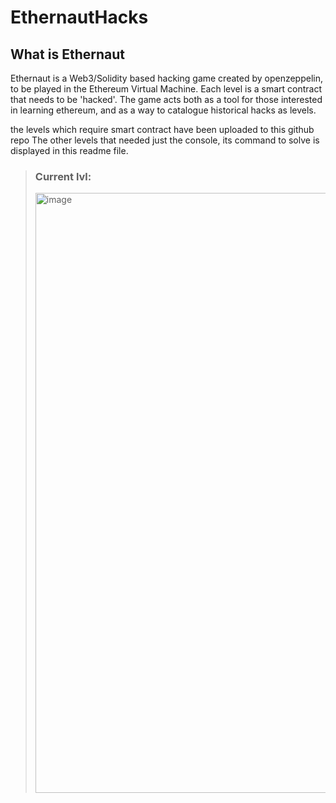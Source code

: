 # EthernautHacks<br>
## What is Ethernaut
Ethernaut is a Web3/Solidity based hacking game created by openzeppelin, to be played in the Ethereum Virtual Machine. Each level is a smart contract that needs to be 'hacked'. The game acts both as a tool for those interested in learning ethereum, and as a way to catalogue historical hacks as levels.
<br>

the levels which require smart contract have been uploaded to this github repo 
The other levels that needed just the console, its command to solve is displayed in this readme file.

> ### Current lvl:
> <img width="960" alt="image" src="https://user-images.githubusercontent.com/88236255/215165562-e88f11c3-2621-43a0-b4c6-09c250c21e2b.png">



